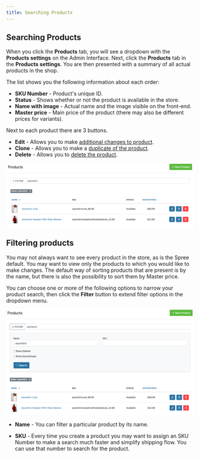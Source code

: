```yaml
---
title: Searching Products
---
```


## Searching Products

When you click the **Products** tab, you will see a dropdown with the **Products settings** on the Admin Interface. Next, click the **Products** tab in the **Products settings**. You are then presented with a summary of all actual products in the shop.

The list shows you the following information about each order:

* **SKU Number** - Product's unique ID.
* **Status** - Shows whether or not the product is available in the store.
* **Name with image** - Actual name and the image visible on the front-end.
* **Master price** - Main price of the product (there may also be different prices for variants).

Next to each product there are 3 buttons.

* **Edit** - Allows you to make [additional changes to product](/user/products/editing_products.html).
* **Clone** - Allows you to make a [duplicate of the product](/user/products/cloning_products.html).
* **Delete** - Allows you to [delete the product](/user/products/deleting_products.html).

![Product Search](../../../images/user/products/products_landing.jpg)

## Filtering products

You may not always want to see every product in the store, as is the Spree default. You may want to view only the products to which you would like to make changes. The default way of sorting products that are present is by the name, but there is also the possibility to sort them by Master price.

You can choose one or more of the following options to narrow your product search, then click the **Filter** button to extend filter options in the dropdown menu.

![Filter products](../../../images/user/products/filtering_products.jpg)

* **Name** - You can filter a particular product by its name.

* **SKU** - Every time you create a product you may want to assign an SKU Number to make a search much faster and simplify shipping flow. You can use that number to search for the product.
